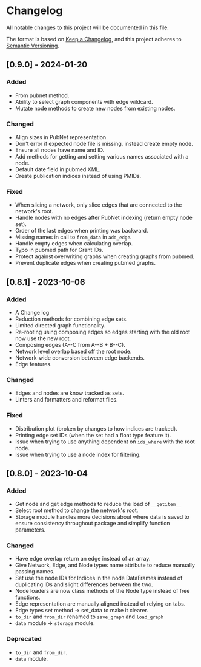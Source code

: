 # Changelog

All notable changes to this project will be documented in this file.

The format is based on [Keep a Changelog](https://keepachangelog.com/en/1.0.0/),
and this project adheres to [Semantic Versioning](https://semver.org/spec/v2.0.0.html).

## [0.9.0] - 2024-01-20

### Added

- From pubnet method.
- Ability to select graph components with edge wildcard.
- Mutate node methods to create new nodes from existing nodes.

### Changed

- Align sizes in PubNet representation.
- Don't error if expected node file is missing, instead create empty node.
- Ensure all nodes have name and ID.
- Add methods for getting and setting various names associated with a node.
- Default date field in pubmed XML.
- Create publication indices instead of using PMIDs.

### Fixed

- When slicing a network, only slice edges that are connected to the network's root.
- Handle nodes with no edges after PubNet indexing (return empty node set).
- Order of the last edges when printing was backward.
- Missing names in call to `from_data` in `add_edge`.
- Handle empty edges when calculating overlap.
- Typo in pubmed path for Grant IDs.
- Protect against overwriting graphs when creating graphs from pubmed.
- Prevent duplicate edges when creating pubmed graphs.

## [0.8.1] - 2023-10-06

### Added

- A Change log
- Reduction methods for combining edge sets.
- Limited directed graph functionality.
- Re-rooting using composing edges so edges starting with the old root now use the new root.
- Composing edges (A--C from A--B + B--C).
- Network level overlap based off the root node.
- Network-wide conversion between edge backends.
- Edge features.

### Changed

- Edges and nodes are know tracked as sets.
- Linters and formatters and reformat files.

### Fixed

- Distribution plot (broken by changes to how indices are tracked).
- Printing edge set IDs (when the set had a float type feature it).
- Issue when trying to use anything dependent on `ids_where` with the root
node.
- Issue when trying to use a node index for filtering.

## [0.8.0] - 2023-10-04

### Added

- Get node and get edge methods to reduce the load of `__getitem__`
- Select root method to change the network's root.
- Storage module handles more decisions about where data is saved to ensure consistency throughout package and simplify function parameters.

### Changed

- Have edge overlap return an edge instead of an array.
- Give Network, Edge, and Node types name attribute to reduce manually passing names.
- Set use the node IDs for Indices in the node DataFrames instead of duplicating IDs and slight differences between the two.
- Node loaders are now class methods of the Node type instead of free functions.
- Edge representation are manually aligned instead of relying on tabs.
- Edge types set method -> set_data to make it clearer.
- `to_dir` and `from_dir` renamed to `save_graph` and `load_graph`
- `data` module -> `storage` module.

### Deprecated

- `to_dir` and `from_dir`.
- `data` module.
